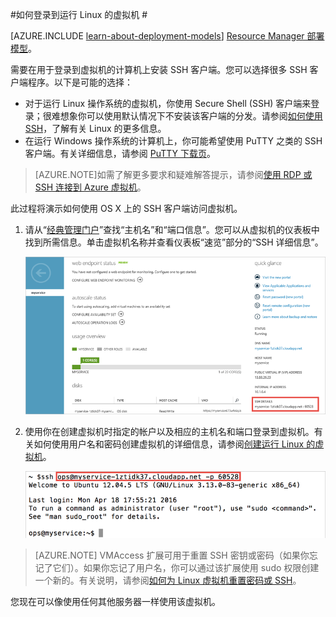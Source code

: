 <properties
	pageTitle="登录到 Azure 中的 Linux VM | Azure"
	description="了解如何使用安全外壳 (SSH) 客户端登录到运行 Linux 的 Azure 虚拟机。"
	services="virtual-machines-linux"
	documentationCenter=""
	authors="squillace"
	manager="timlt"
	editor=""
	tags="azure-service-management"/>

<tags
	ms.service="virtual-machines-linux"
	ms.date="04/18/2016"
	wacn.date="06/13/2016"/>


#如何登录到运行 Linux 的虚拟机 #

[AZURE.INCLUDE [learn-about-deployment-models](../includes/learn-about-deployment-models-classic-include.md)] [Resource Manager 部署模型](/documentation/articles/virtual-machines-linux-quick-create-portal/)。

需要在用于登录到虚拟机的计算机上安装 SSH 客户端。您可以选择很多 SSH 客户端程序。以下是可能的选择：

- 对于运行 Linux 操作系统的虚拟机，你使用 Secure Shell (SSH) 客户端来登录；很难想象你可以使用默认情况下不安装该客户端的分发。请参阅[如何使用 SSH](/documentation/articles/virtual-machines-linux-ssh-from-linux/)，了解有关 Linux 的更多信息。
- 在运行 Windows 操作系统的计算机上，你可能希望使用 PuTTY 之类的 SSH 客户端。有关详细信息，请参阅 [PuTTY 下载页](http://www.chiark.greenend.org.uk/~sgtatham/putty/download.html)。


>[AZURE.NOTE]如需了解更多要求和疑难解答提示，请参阅[使用 RDP 或 SSH 连接到 Azure 虚拟机](/documentation/articles/virtual-machines-linux-about/)。

此过程将演示如何使用 OS X 上的 SSH 客户端访问虚拟机。

1. 请从“[经典管理门户](http://manage.windowsazure.cn)”查找“主机名”和“端口信息”。您可以从虚拟机的仪表板中找到所需信息。单击虚拟机名称并查看仪表板“速览”部分的“SSH 详细信息”。

	![获取 SSH 详细信息](./media/virtual-machines-linux-classic-log-on/portalsshdetails.png)

2. 使用你在创建虚拟机时指定的帐户以及相应的主机名和端口登录到虚拟机。有关如何使用用户名和密码创建虚拟机的详细信息，请参阅[创建运行 Linux 的虚拟机](/documentation/articles/virtual-machines-linux-classic-createportal/)。

	![登录到虚拟机](./media/virtual-machines-linux-classic-log-on/sshport.png)

>[AZURE.NOTE] VMAccess 扩展可用于重置 SSH 密钥或密码（如果你忘记了它们）。如果你忘记了用户名，你可以通过该扩展使用 sudo 权限创建一个新的。有关说明，请参阅[如何为 Linux 虚拟机重置密码或 SSH]。

您现在可以像使用任何其他服务器一样使用该虚拟机。

<!-- LINKS -->
[如何为 Linux 虚拟机重置密码或 SSH]: /documentation/articles/virtual-machines-linux-classic-reset-access/

<!---HONumber=Mooncake_0606_2016-->